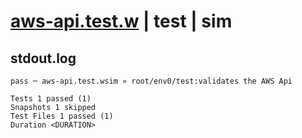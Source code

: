# [aws-api.test.w](../../../../../../tests/sdk_tests/api/aws-api.test.w) | test | sim

## stdout.log
```log
pass ─ aws-api.test.wsim » root/env0/test:validates the AWS Api

Tests 1 passed (1)
Snapshots 1 skipped
Test Files 1 passed (1)
Duration <DURATION>
```

